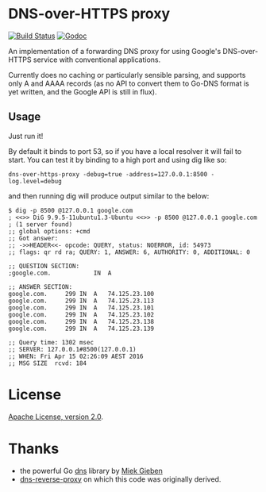 # DNS-over-HTTPS proxy

[![Build Status](https://travis-ci.org/wrouesnel/dns-over-https-proxy.svg?branch=master)](https://travis-ci.org/wrouesnel/dns-over-https-proxy) [![Godoc](https://godoc.org/github.com/wrouesnel/dns-over-https-proxy?status.png)](https://godoc.org/github.com/wrouesnel/dns-over-https-proxy)

An implementation of a forwarding DNS proxy for using Google's DNS-over-HTTPS
service with conventional applications.

Currently does no caching or particularly sensible parsing, and supports only
A and AAAA records (as no API to convert them to Go-DNS format is yet written,
and the Google API is still in flux).

## Usage
Just run it!

By default it binds to port 53, so if you have a local resolver it will fail to
start. You can test it by binding to a high port and using dig like so:

```
dns-over-https-proxy -debug=true -address=127.0.0.1:8500 -log.level=debug
```

and then running dig will produce output similar to the below:
```
$ dig -p 8500 @127.0.0.1 google.com
; <<>> DiG 9.9.5-11ubuntu1.3-Ubuntu <<>> -p 8500 @127.0.0.1 google.com
; (1 server found)
;; global options: +cmd
;; Got answer:
;; ->>HEADER<<- opcode: QUERY, status: NOERROR, id: 54973
;; flags: qr rd ra; QUERY: 1, ANSWER: 6, AUTHORITY: 0, ADDITIONAL: 0

;; QUESTION SECTION:
;google.com.			IN	A

;; ANSWER SECTION:
google.com.		299	IN	A	74.125.23.100
google.com.		299	IN	A	74.125.23.113
google.com.		299	IN	A	74.125.23.101
google.com.		299	IN	A	74.125.23.102
google.com.		299	IN	A	74.125.23.138
google.com.		299	IN	A	74.125.23.139

;; Query time: 1302 msec
;; SERVER: 127.0.0.1#8500(127.0.0.1)
;; WHEN: Fri Apr 15 02:26:09 AEST 2016
;; MSG SIZE  rcvd: 184

```

# License #

[Apache License, version 2.0](http://www.apache.org/licenses/LICENSE-2.0).

# Thanks #

- the powerful Go [dns](https://github.com/miekg/dns) library by [Miek Gieben](https://github.com/miekg)
- [dns-reverse-proxy](https://github.com/StalkR/dns-reverse-proxy) on which this code was originally derived.

